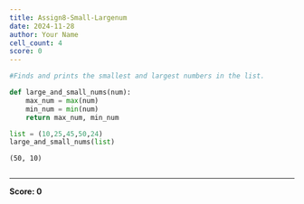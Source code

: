```yaml
---
title: Assign8-Small-Largenum
date: 2024-11-28
author: Your Name
cell_count: 4
score: 0
---
```


```python
#Finds and prints the smallest and largest numbers in the list.
```


```python
def large_and_small_nums(num):
    max_num = max(num)
    min_num = min(num)
    return max_num, min_num
```


```python
list = (10,25,45,50,24)
large_and_small_nums(list)
```




    (50, 10)




```python

```


---
**Score: 0**
